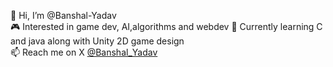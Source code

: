 👋 Hi, I’m @Banshal-Yadav  
🎮 Interested in game dev, AI,algorithms and webdev
🌱 Currently learning C and java along with Unity 2D game design  
📫 Reach me on X [@Banshal_Yadav](https://twitter.com/Banshal_Yadav)  